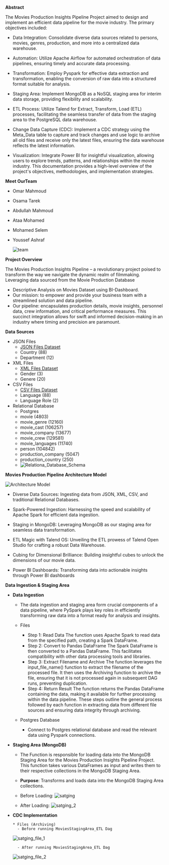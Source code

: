 **Abstract**

The Movies Production Insights Pipeline Project aimed to design and implement an efficient data pipeline for the movie industry. The primary objectives included:

- Data Integration: Consolidate diverse data sources related to persons, movies, genres, production, and more into a centralized data warehouse.

- Automation: Utilize Apache Airflow for automated orchestration of data pipelines, ensuring timely and accurate data processing.

- Transformation: Employ Pyspark for effective data extraction and transformation, enabling the conversion of raw data into a structured format suitable for analysis.

- Staging Area: Implement MongoDB as a NoSQL staging area for interim data storage, providing flexibility and scalability.

- ETL Process: Utilize Talend for Extract, Transform, Load (ETL) processes, facilitating the seamless transfer of data from the staging area to the PostgreSQL data warehouse.

- Change Data Capture (CDC): Implement a CDC strategy using the Meta_Data table to capture and track changes and use logic to archive all old files and receive only the latest files, ensuring the data warehouse reflects the latest information.

- Visualization: Integrate Power BI for insightful visualization, allowing users to explore trends, patterns, and relationships within the movie industry.
This documentation provides a high-level overview of the project's objectives, methodologies, and implementation strategies.

**Meet OurTeam**

* Omar Mahmoud
* Osama Tarek
* Abdullah Mahmoud
* Ataa Mohamed
* Mohamed Selem
* Youssef Ashraf
  
    ![team](https://github.com/3amory99/Movies-Production-Insights-Pipeline/blob/master/03_Screenshots/Team.png)

**Project Overview**

The Movies Production Insights Pipeline – a revolutionary project poised to transform the way we navigate the dynamic realm of filmmaking. Leveraging data sourced from the Movie Production Database

* Descriptive Analysis on Movies Dataset using BI-Dashboard.
* Our mission: to empower and provide your business team with a streamlined solution and data pipeline.
* Our pipeline: encapsulates production details, movie insights, personnel data, crew information, and critical performance measures. This succinct integration allows for swift and informed decision-making in an industry where timing and precision are paramount.

**Data Sources**

* JSON Files
  * [JSON Files Dataset](https://github.com/3amory99/Movies-Production-Insights-Pipeline/tree/master/Reference_data/Archive)
  * Country (88)
  * Department (12)
* XML Files
  * [XML Files Dataset](https://github.com/3amory99/Movies-Production-Insights-Pipeline/tree/master/Reference_data/Archive)
  * Gender (3)
  * Genere (20)
* CSV Files
  * [CSV Files Dataset](https://github.com/3amory99/Movies-Production-Insights-Pipeline/tree/master/Reference_data/Archive)
  * Language (88)
  * Language Role (2)
* Relational Database
  * Postgres
  * movie (4803)
  * movie_genre (12160)
  * movie_cast (106257)
  * movie_company (13677)
  * movie_crew (129581)
  * movie_languages (11740)
  * person (104842)
  * production_company (5047)
  * production_country (250)
  * ![Relationa_Database_Schema](https://github.com/3amory99/Movies-Production-Insights-Pipeline/blob/master/03_Screenshots/01.png)

**Movies Production Pipeline Architecture Model**

![Architecture Model](https://github.com/3amory99/Movies-Production-Insights-Pipeline/blob/master/03_Screenshots/The%20Architecture%20Model.jpg)

* Diverse Data Sources:
Ingesting data from JSON, XML, CSV, and traditional Relational Databases.

* Spark-Powered Ingestion:
Harnessing the speed and scalability of Apache Spark for efficient data ingestion.

* Staging in MongoDB:
Leveraging MongoDB as our staging area for seamless data transformation.

* ETL Magic with Talend OS:
Unveiling the ETL prowess of Talend Open Studio for crafting a robust Data Warehouse.

* Cubing for Dimensional Brilliance:
Building insightful cubes to unlock the dimensions of our movie data.

* Power BI Dashboards:
Transforming data into actionable insights through Power BI dashboards


**Data Ingestion & Staging Area**

* **Data Ingestion**

    * The data ingestion and staging area form crucial components of a data pipeline, where PySpark plays key roles in efficiently transforming raw data into a format ready for analysis and insights.
    * Files
      - Step 1: Read Data
        The function uses Apache Spark to read data from the specified path, creating a Spark DataFrame.
      - Step 2: Convert to Pandas DataFrame
        The Spark DataFrame is then converted to a Pandas DataFrame. This facilitates compatibility with other data processing tools and libraries.
      - Step 3: Extract Filename and Archive
        The function leverages the input_file_name() function to extract the filename of the processed file. It then uses the Archiving function to archive the file, ensuring that it is not processed again in subsequent DAG runs, preventing duplication.
      - Step 4: Return Result
        The function returns the Pandas DataFrame containing the data, making it available for further processing within the data pipeline.
        These steps outline the general process followed by each function in extracting data from different file sources and ensuring data integrity through archiving.
 
    * Postgres Database
      - Connect to Postgres relational database and read the relevant data using Pyspark connections.
      
* **Staging Area (MongoDB)**
    * The Function is responsible for loading data into the MongoDB Staging Area for the Movies Production Insights Pipeline Project. This function takes various DataFrames as input and writes them to their respective collections in the MongoDB Staging Area.
    * **Purpose**: Transforms and loads data into the MongoDB Staging Area collections.
      
    * Before Loading: 
    ![satging](https://github.com/3amory99/Movies-Production-Insights-Pipeline/blob/master/03_Screenshots/03.png)

    * After Loading:
    ![satging_2](https://github.com/3amory99/Movies-Production-Insights-Pipeline/blob/master/03_Screenshots/06.png)

* **CDC Implementation**

      * Files (Archiving)
        - Before running MoviesStagingArea_ETL Dag

  ![satging_file_1](https://github.com/3amory99/Movies-Production-Insights-Pipeline/blob/master/03_Screenshots/File%20CDC%201.jpeg)

        - After running MoviesStagingArea_ETL Dag
  
  ![satging_file_2](https://github.com/3amory99/Movies-Production-Insights-Pipeline/blob/master/03_Screenshots/File%20CDC%202.jpeg)
  









